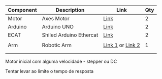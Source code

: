 
| Component   | Description             |   Link                       | Qty |
| ----------- | ----------------------- | ---------------------------- | --- |
| Motor       | Axes Motor              | [Link][1]                    |  2  |
| Arduino     | Arduino UNO             | [Link][2]                    |  2  |
| ECAT        | Shiled Arduino Ethercat | [Link][3]                    |  2  |
|             |                         |                              |     |
| Arm         | Robotic Arm             | [Link 1][10] or [Link 2][11] |  1  |
|             |                         |                              |     |
|             |                         |                              |     |

Motor inicial com alguma velocidade - stepper ou DC

Tentar levar ao limite o tempo de resposta

[1]: #
[2]: #
[3]: https://www.bausano.net/it/hardware/arduino-ethercat/arduino-easycat.html
[10]: https://store.arduino.cc/tinkerkit-braccio-robot
[11]: https://pt.farnell.com/arduino/t050000/tinkerkit-braccio-arduino-robotic/dp/2831002


